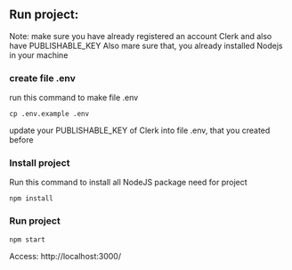 ## Run project:
Note: make sure you have already registered an account Clerk and also have PUBLISHABLE_KEY
Also mare sure that, you already installed Nodejs in your machine
### create file .env
run this command to make file .env
```
cp .env.example .env
```
update your PUBLISHABLE_KEY of Clerk into file .env, that you created before

### Install project
Run this command to install all NodeJS package need for project
```
npm install
```
### Run project
```
npm start
```

Access: http://localhost:3000/ 